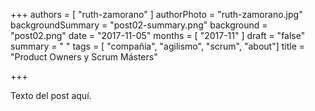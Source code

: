 +++
authors = [ "ruth-zamorano" ]
authorPhoto = "ruth-zamorano.jpg"
backgroundSummary = "post02-summary.png"
background = "post02.png"
date = "2017-11-05"
months = [ "2017-11" ]
draft = "false"
summary = " "
tags = [ "compañía", "agilismo", "scrum", "about"]
title = "Product Owners y Scrum Másters"

+++

Texto del post aquí.
